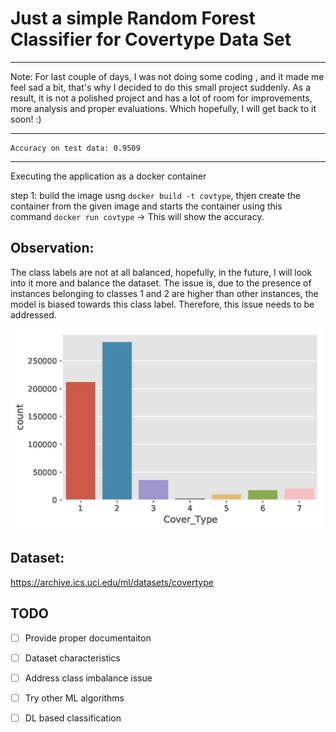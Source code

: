 # Just a simple Random Forest Classifier for Covertype Data Set
---
Note: For last couple of days, I was not doing some coding , and it made me feel sad a bit, that's why I decided to do this small project suddenly. As a result, it is not a polished project and has a lot of room for improvements, more analysis and proper evaluations. Which hopefully, I will get back to it soon! :)

---
```
Accuracy on test data: 0.9509
```

---
Executing the application as a docker container

step 1: build the image usng `docker build -t covtype`, thjen create the container from the given image and starts the container using this command `docker run covtype` -> This will show the accuracy.

Observation:
---
The class labels are not at all balanced, hopefully, in the future, I will look into it more and balance the dataset. The issue is, due to the presence of instances belonging to classes 1 and 2 are higher than other instances, the model is biased towards this class label. Therefore, this issue needs to be addressed.

<img src="images/label_distribution.jpg" width = "500" >


Dataset: 
---
https://archive.ics.uci.edu/ml/datasets/covertype


## TODO
* [ ] Provide proper documentaiton
* [ ] Dataset characteristics
* [ ] Address class imbalance issue
* [ ] Try other ML algorithms
* [ ] DL based classification


